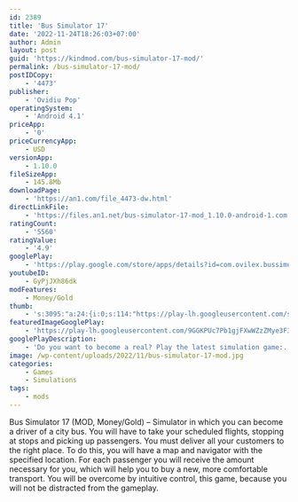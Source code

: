 ```yaml
---
id: 2389
title: 'Bus Simulator 17'
date: '2022-11-24T18:26:03+07:00'
author: Admin
layout: post
guid: 'https://kindmod.com/bus-simulator-17-mod/'
permalink: /bus-simulator-17-mod/
postIDCopy:
    - '4473'
publisher:
    - 'Ovidiu Pop'
operatingSystem:
    - 'Android 4.1'
priceApp:
    - '0'
priceCurrencyApp:
    - USD
versionApp:
    - 1.10.0
fileSizeApp:
    - 145.8Mb
downloadPage:
    - 'https://an1.com/file_4473-dw.html'
directLinkFile:
    - 'https://files.an1.net/bus-simulator-17-mod_1.10.0-android-1.com.apk'
ratingCount:
    - '5560'
ratingValue:
    - '4.9'
googlePlay:
    - 'https://play.google.com/store/apps/details?id=com.ovilex.bussimulator17'
youtubeID:
    - GyPjJXh86dk
modFeatures:
    - Money/Gold
thumb:
    - 's:3095:"a:24:{i:0;s:114:"https://play-lh.googleusercontent.com/s3fr-EhLIyVdvZNXXE-AIXA9EOQbXlZpJXPXLMOPg_AZalhP5VHnQqiAQOPepdIdNw=w526-h296";i:1;s:114:"https://play-lh.googleusercontent.com/KkRURxhEn6bVMPwXGlGCijS-YEAttRjc5AAaOWq867mxn6p48stur5Wz82EUfpTv2A=w526-h296";i:2;s:116:"https://play-lh.googleusercontent.com/9M7HjEd5R_ReIjpUHmnmN4SMqNxXK6mGcGt-ojMWkebmcVo5tpIjOTQyaBUZ_uTNao7S=w526-h296";i:3;s:116:"https://play-lh.googleusercontent.com/P88SICUZaNI5Pp1mi-Qp49EAWYsXg7A9tYkaNDEOdYRlWQh0hNNiBTmd9P0pLCkOFcfq=w526-h296";i:4;s:116:"https://play-lh.googleusercontent.com/aSpq5_Wdj0Kl6QtAGvtF4C078KIwYXw3OyjqFwbWhlRdsx3z0or-d-q_Lhq8f66MoR-n=w526-h296";i:5;s:116:"https://play-lh.googleusercontent.com/2PJ8qFsZCQswopRoW0qZeLh93U3Qutpzf87gexqobuPOCymOQ7iqmA-mGaTSs2FjWrbU=w526-h296";i:6;s:115:"https://play-lh.googleusercontent.com/q1Ekv44YWRk9j55XXTBV3d3eoDnZs73-BmtnRi_14IHhG6BQkXK8gwQteTM9DOUNpN4=w526-h296";i:7;s:116:"https://play-lh.googleusercontent.com/FOTFmWKs2tJ3o84D44GK6cKRKyPrtcVmxYEJtMixKLbG_jbPvJFiNJ006g9xCa-lAcd4=w526-h296";i:8;s:116:"https://play-lh.googleusercontent.com/_-4vimvjDEdgRTan3BwNqwrroRW4-pNkCJOavMxxaqbfBl9Uo9EY6yR_WbNxZz7VJpZD=w526-h296";i:9;s:115:"https://play-lh.googleusercontent.com/b_hSKnGFak6MGKQlnhj5PMsJmNzRHAv8eHPrUWpOHd0KZ4i5ASWPjwcWZDIZPNs9xrw=w526-h296";i:10;s:115:"https://play-lh.googleusercontent.com/T3s54bZHLncs7S9H2S6YmUVNDg-NfOJihq7u8LXicFzCO_fq7McuHbO3ok4o3GjeaC8=w526-h296";i:11;s:116:"https://play-lh.googleusercontent.com/CQU0SrzykJO2YWh7C8fi9YYZLAwTqE7zJxUPFwc4brHJFqSCm2htkOoMw-VJaJhfO0Jw=w526-h296";i:12;s:115:"https://play-lh.googleusercontent.com/_iUtTK8iQ8cUl0-NS9SPQx_VwNjyKCrRVEnZZqd1VZXTeK35Vg_bbuHUjg7ivXw50lE=w526-h296";i:13;s:115:"https://play-lh.googleusercontent.com/kRkAo6IRVLNwGT-o6fYXDxmYJ7p6cTpXng2u7ZvdFXOboGlw4WA8wa2Q-Pb2MzHUfu4=w526-h296";i:14;s:115:"https://play-lh.googleusercontent.com/zQ0c6prZ5eLwp298wpYfHgF0VLTARUohOKMy_tVO0vJTc5jP0G2o878Dd5-4ZwuTBio=w526-h296";i:15;s:114:"https://play-lh.googleusercontent.com/i9EcjW7NR6IOMNxtPS6W5uT7W1NxOqba9Ptfi4qh_8vQwpFjTkTRSj_9ysesmEsTpQ=w526-h296";i:16;s:114:"https://play-lh.googleusercontent.com/g6GyP90zd16veNp-Eh4WeuqA0tMK09P4xnjgKP7elsf9jOhanbvgyHkFOP8ZfzePYg=w526-h296";i:17;s:116:"https://play-lh.googleusercontent.com/QpcG6_KUtyPLNtM7fjmaxxaXorus-1D1HPc46geCyb6POGJHm2cqXFTwqcUZMyEAkhe_=w526-h296";i:18;s:115:"https://play-lh.googleusercontent.com/jMmFUDv3yCjcgcb262g6PuloZTkeOQHxdv-D0LR9ewxMRHV_4_Tkvbn96lcHFMKSaDU=w526-h296";i:19;s:115:"https://play-lh.googleusercontent.com/Q37x8zQnxuwVdAWiwB0rgJMkbCiL0V97aK9A5Uj8isamx9N27iiYCtUe7q94UX4Zeok=w526-h296";i:20;s:114:"https://play-lh.googleusercontent.com/pJWuidHCaxpob4QMyrkdtGR47s0Ty47gs_G01WzMac1Y2RSEjCj4v8G2t2Rw449qeA=w526-h296";i:21;s:114:"https://play-lh.googleusercontent.com/PmoyJlUgZS1PMsFUXKopGxFwghAWPvLGj0cOFXalnmxei3ymthYsLmwoj9OI6r4ilA=w526-h296";i:22;s:115:"https://play-lh.googleusercontent.com/lhtroq1M1KezPJk5pBQlpanwZ9uXyvO_RaDQ_XNjOnpv2bR-Jh6II1HCP9AQAxC8nxk=w526-h296";i:23;s:115:"https://play-lh.googleusercontent.com/I0s3SvHjfR5Gjs6anCjMfB1ffdBushdmX-hE5YMs2hRFQQrkNVlwz_CFdjw3Ijz2wsI=w526-h296";}";'
featuredImageGooglePlay:
    - 'https://play-lh.googleusercontent.com/9GGKPUc7Pb1gjFXwWZzZMye3F3E2eaRH7HsVQZlEF-u9aIfXBXacQ8UiYTdu4gn4kSI'
googlePlayDescription:
    - 'Do you want to become a real? Play the latest simulation game:.! Realistic environments, detailed bus vehicles, complex interiors will make you feel like driving a real.'
image: /wp-content/uploads/2022/11/bus-simulator-17-mod.jpg
categories:
    - Games
    - Simulations
tags:
    - mods
---
```


Bus Simulator 17 (MOD, Money/Gold) – Simulator in which you can become a driver of a city bus. You will have to take your scheduled flights, stopping at stops and picking up passengers. You must deliver all your customers to the right place. To do this, you will have a map and navigator with the specified location. For each passenger you will receive the amount necessary for you, which will help you to buy a new, more comfortable transport. You will be overcome by intuitive control, this game, because you will not be distracted from the gameplay.
